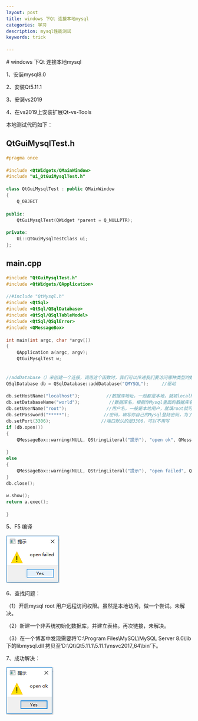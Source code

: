 ```yaml
---
layout: post
title: windows 下Qt 连接本地mysql
categories: 学习
description: mysql性能测试
keywords: trick

---
```


<head>
    <script src="https://cdn.mathjax.org/mathjax/latest/MathJax.js?config=TeX-AMS-MML_HTMLorMML" type="text/javascript"></script>
    <script type="text/x-mathjax-config">
        MathJax.Hub.Config({
            tex2jax: {
            skipTags: ['script', 'noscript', 'style', 'textarea', 'pre'],
            inlineMath: [['$','$']]
            }
        });
    </script>
</head>
# windows 下Qt 连接本地mysql

1、安装mysql8.0

2、安装Qt5.11.1

3、安装vs2019

4、在vs2019上安装扩展Qt-vs-Tools



本地测试代码如下：

## QtGuiMysqlTest.h

```c++
#pragma once

#include <QtWidgets/QMainWindow>
#include "ui_QtGuiMysqlTest.h"

class QtGuiMysqlTest : public QMainWindow
{
	Q_OBJECT

public:
	QtGuiMysqlTest(QWidget *parent = Q_NULLPTR);

private:
	Ui::QtGuiMysqlTestClass ui;
};
```
## main.cpp

```c++
#include "QtGuiMysqlTest.h"
#include <QtWidgets/QApplication>

//#include "QtMysql.h"
#include <QtSql>
#include <QtSql/QSqlDatabase>
#include <QtSql/QSqlTableModel>
#include <QtSql/QSqlError>
#include <QMessageBox>

int main(int argc, char *argv[])
{
	QApplication a(argc, argv);
	QtGuiMysqlTest w;


//addDatabase（）来创建一个连接，调用这个函数时，我们可以传递我们要访问哪种类型的数据库
QSqlDatabase db = QSqlDatabase::addDatabase("QMYSQL");     //驱动 

db.setHostName("localhost");          //数据库地址，一般都是本地，就填localhost就可以 
db.setDatabaseName("world");           //数据库名，根据你Mysql里面的数据库名称来填写，比如我Mysql里面有个数据库叫test，可以用Navicat软件看自己的数据库名字
db.setUserName("root");               //用户名，一般是本地用户，就填root就可以
db.setPassword("*****");             //密码，填写你自己的Mysql登陆密码，为了保密我这里用*代替我的密码
db.setPort(3306);                   //端口默认的是3306，可以不用写 
if (db.open())
{
	QMessageBox::warning(NULL, QStringLiteral("提示"), "open ok", QMessageBox::Yes);

}
else
{
	QMessageBox::warning(NULL, QStringLiteral("提示"), "open failed", QMessageBox::Yes);
}
db.close();

w.show();
return a.exec();

}
```
5、F5 编译

![image-20200525103956935](/images/blog/image-20200525103956935.png)

6、查找问题：

（1）开启mysql root 用户远程访问权限。虽然是本地访问，做一个尝试。未解决。

（2）新建一个非系统初始化数据库，并建立表格。再次链接，未解决。

（3）在一个博客中发现需要将’C:\Program Files\MySQL\MySQL Server 8.0\lib下的libmysql.dll 拷贝至‘D:\Qt\Qt5.11.1\5.11.1\msvc2017_64\bin’下。

7、成功解决：

![image-20200525104618592](/images/blog/image-20200525104618592.png)





